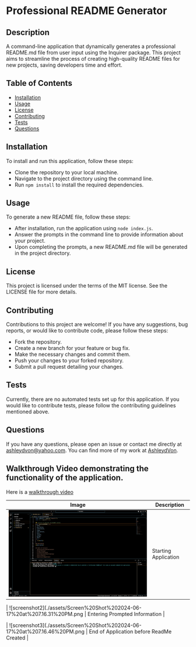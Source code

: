 # Professional README Generator

## Description
A command-line application that dynamically generates a professional README.md file from user input using the Inquirer package. This project aims to streamline the process of creating high-quality README files for new projects, saving developers time and effort.

## Table of Contents
- [Installation](#installation)
- [Usage](#usage)
- [License](#license)
- [Contributing](#contributing)
- [Tests](#tests)
- [Questions](#questions)

## Installation
To install and run this application, follow these steps:

- Clone the repository to your local machine.
- Navigate to the project directory using the command line.
- Run `npm install` to install the required dependencies.

## Usage
To generate a new README file, follow these steps:

- After installation, run the application using `node index.js`.
- Answer the prompts in the command line to provide information about your project.
- Upon completing the prompts, a new README.md file will be generated in the project directory.

## License
This project is licensed under the terms of the MIT license. See the LICENSE file for more details.

## Contributing
Contributions to this project are welcome! If you have any suggestions, bug reports, or would like to contribute code, please follow these steps:

- Fork the repository.
- Create a new branch for your feature or bug fix.
- Make the necessary changes and commit them.
- Push your changes to your forked repository.
- Submit a pull request detailing your changes.

## Tests
Currently, there are no automated tests set up for this application. If you would like to contribute tests, please follow the contributing guidelines mentioned above.

## Questions
If you have any questions, please open an issue or contact me directly at ashleydvon@yahoo.com. You can find more of my work at [AshleydVon](https://github.com/AshleydVon/).


## Walkthrough Video demonstrating the functionality of the application.


Here is a [walkthrough video](https://drive.google.com/file/d/1zQ2CYOyMvS9RzpOd_WYaKoX9Wl6YaRIT/view?usp=sharing) 

| Image | Description |
| --- | --- |
| ![screenshot1](./assets/Screen%20Shot%202024-06-17%20at%207.15.36%20PM.png) | Starting Application |

| ![screenshot2](./assets/Screen%20Shot%202024-06-17%20at%207.16.31%20PM.png | Entering Prompted Information |

| ![screenshot3](./assets/Screen%20Shot%202024-06-17%20at%207.16.46%20PM.png | End of Application before ReadMe Created |